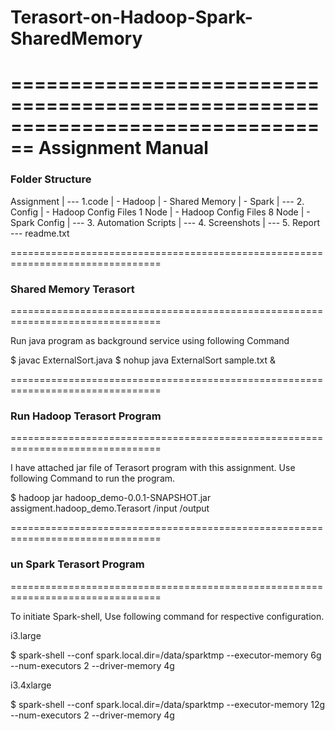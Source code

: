 # Terasort-on-Hadoop-Spark-SharedMemory

================================================================================
                              Assignment Manual
================================================================================


### Folder Structure
Assignment
 | --- 1.code
       | - Hadoop
       | - Shared Memory
       | - Spark
 | --- 2. Config
       | - Hadoop Config Files 1 Node
       | - Hadoop Config Files 8 Node
       | - Spark Config
 | --- 3. Automation Scripts
 | --- 4. Screenshots
 | --- 5. Report
   --- readme.txt

================================================================================
### Shared Memory Terasort
================================================================================

Run java program as background service using following Command

$ javac ExternalSort.java
$ nohup java ExternalSort sample.txt &


================================================================================
### Run Hadoop Terasort Program
================================================================================

I have attached jar file of Terasort program with this assignment. Use following
Command to run the program.



$ hadoop jar hadoop_demo-0.0.1-SNAPSHOT.jar  assigment.hadoop_demo.Terasort /input /output


================================================================================
### un Spark Terasort Program
================================================================================

To initiate Spark-shell, Use following command for respective configuration.

i3.large

$ spark-shell --conf spark.local.dir=/data/sparktmp --executor-memory 6g --num-executors 2 --driver-memory 4g

i3.4xlarge

$ spark-shell --conf spark.local.dir=/data/sparktmp --executor-memory 12g --num-executors 2 --driver-memory 4g
